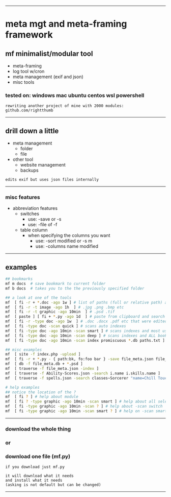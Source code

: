 ___
# meta mgt and meta-framing framework
## mf minimalist/modular tool
- meta-framing
- log tool w/cron
- meta management (exif and json)
- misc tools
### tested on: windows mac ubuntu centos wsl powershell
~~~
rewriting another project of mine with 2000 modules: github.com/rightthumb
~~~
___
## drill down a little
- meta management
   - folder
   - file
- other tool
   - website management
   - backups
~~~
edits exif but uses json files internally
~~~
___
### misc features
- abbreviation features
   - switches
      - use: -save or -s
      - use: -file of -f
   - table column
      - when specifying the columns you want
         - use: -sort modified or -s m
         - use: -columns name modified 
___
## examples
~~~sh
## bookmarks
mf m docs  # save bookmark to current folder
mf b docs  # takes you to the the previously specified folder

## a look at one of the tools
mf  [ fi -r + *.doc -ago 1w ] # list of paths (full or relative path) and totals
mf  [ fi -r -t image -ago 1h  ] # .jpg .png .bmp etc
mf  [ fi -r -t graphic -ago 10min  ] # .psd .tif
mf  [ paste ] [ fi + *.py -ago 1d  ] # paste from clipboard and search within results
mf  [ fi -r -type doc -ago 1w  ] # .doc .docx .pdf etc that were edited 1 within a week
mf  [ fi -type doc -scan quick ] # scans auto indexes
mf  [ fi -type doc -ago 10min -scan smart ] # scans indexes and most used bookmark folders
mf  [ fi -type doc -ago 10min -scan deep ] # scans indexes and ALL bookmarks
mf  [ fi -type doc -ago 10min -scan index promiscuous *.db paths.txt ] # or scan all you want

## misc examples
mf  [ site -f index.php -upload ]
mf  [ fi -r + *.py - { path:bk, fo:foo bar } -save file_meta.json file_meta.db ]
mf  [ db -f file_meta.db + *.psd ]
mf  [ traverse -f file_meta.json -index ]
mf  [ traverse -f Ability-Scores.json -search i.name i.skills.name ]
mf  [ traverse -f spells.json -search classes~Sorcerer "name=Chill Touch" -field description ] [ dice_scan ]

# help examples
## notice the location of the ?
mf  [ fi ? ] # help about module
mf  [ fi ? -type graphic -ago 10min -scan smart ] # help about all selected switches
mf  [ fi -type graphic -ago 10min -scan ? ] # help about -scan switch
mf  [ fi -type graphic -ago 10min -scan smart ? ] # help on -scan smart and instructions how to add folders to the index


~~~
___
### download the whole thing
### or
### download one file (mf.py)
~~~
if you download just mf.py

it will download what it needs
and install what it needs
(asking is not default but can be changed)
~~~
___